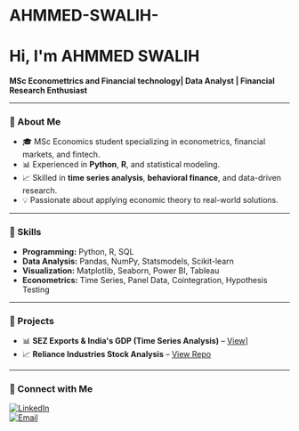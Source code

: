 # AHMMED-SWALIH-
# Hi, I'm AHMMED SWALIH
**MSc Economettrics and Financial technology| Data Analyst | Financial Research Enthusiast**

---

### 🔹 About Me  
- 🎓 MSc Economics student specializing in econometrics, financial markets, and fintech.  
- 📊 Experienced in **Python**, **R**, and statistical modeling.  
- 📈 Skilled in **time series analysis**, **behavioral finance**, and data-driven research.  
- 💡 Passionate about applying economic theory to real-world solutions.

---

### 🔹 Skills  
- **Programming:** Python, R, SQL  
- **Data Analysis:** Pandas, NumPy, Statsmodels, Scikit-learn  
- **Visualization:** Matplotlib, Seaborn, Power BI, Tableau  
- **Econometrics:** Time Series, Panel Data, Cointegration, Hypothesis Testing  

---

### 🔹 Projects  
- 📊 **SEZ Exports & India's GDP (Time Series Analysis)** – [View](https://github.com/swalihahmmed/Capstone-Project)] 
- 📈 **Reliance Industries Stock Analysis** – [View Repo](#)  


---

### 🔹 Connect with Me  
[![LinkedIn](https://img.shields.io/badge/LinkedIn-blue)](https://www.linkedin.com/in/ahmmed-swalih-4aa81a318)  
[![Email](https://img.shields.io/badge/Email-Contact-red)](mailto:swalihsalih22@gmail.com)  
